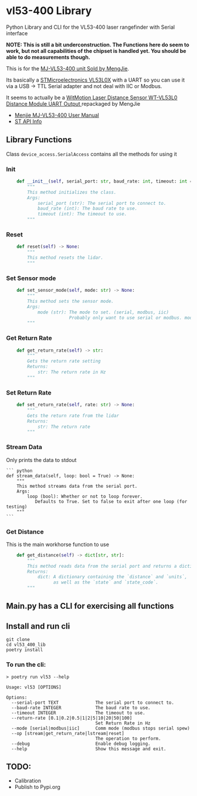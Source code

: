 # vl53-400 Library

Python Library and CLI for the VL53-400 laser rangefinder with Serial interface

__NOTE: This is still a bit underconstruction. The Functions here do seem to work, but not all capabilities of the chipset is handled yet. You should be able to do measurements though.__

This is for the  [MJ-VL53-400 unit Sold by MengJie](https://www.amazon.com/dp/B0C2YWYW62).

Its basically a [STMicroelectronics VL53L0X](https://www.st.com/en/imaging-and-photonics-solutions/vl53l0x.html) with a UART so you can use it via a USB -> TTL Serial adapter and not deal with IIC or Modbus.

It seems to actually be a [WitMotion Laser Distance Sensor WT-VL53L0 Distance Module UART Output ](https://witmotion-sensor.com/collections/laser-range-sensor/products/witmotion-laser-distance-sensor-wt-vl53l1-distance-module-uart-output-3-5v) repackaged by MengJie

* [Menjie MJ-VL53-400 User Manual](https://drive.google.com/drive/folders/1UvIrseDLtCvuBqcgA6oYrWwT4huYJUFw)
* [ST API Info](https://www.st.com/en/embedded-software/stsw-img005.html#overview) 

## Library Functions

Class `device_access.SerialAccess` contains all the methods for using it

### Init

``` python
    def __init__(self, serial_port: str, baud_rate: int, timeout: int = 1) -> None:
        """
        This method initializes the class.
        Args:
            serial_port (str): The serial port to connect to.
            baud_rate (int): The baud rate to use.
            timeout (int): The timeout to use.
        """
```

### Reset

``` python
    def reset(self) -> None:
        """
        This method resets the lidar.
        """
```

### Set Sensor mode

``` python
    def set_sensor_mode(self, mode: str) -> None:
        """
        This method sets the sensor mode.
        Args:
            mode (str): The mode to set. (serial, modbus, iic)
                        Probably only want to use serial or modbus. modbus will stop the  serial updates
        """
```

### Get Return Rate

``` python
    def get_return_rate(self) -> str:
        """
        Gets the return rate setting
        Returns:
            str: The return rate in Hz
        """
```

### Set Return Rate

``` python
    def set_return_rate(self, rate: str) -> None:
        """
        Gets the return rate from the lidar
        Returns:
            str: The return rate
        """
```

### Stream Data

Only prints the data to stdout

    ``` python
    def stream_data(self, loop: bool = True) -> None:
        """
        This method streams data from the serial port.
        Args:
            loop (bool): Whether or not to loop forever.
               Defaults to True. Set to false to exit after one loop (for testing)
        """
    ```

### Get Distance

This is the main workhorse function to use

``` python
    def get_distance(self) -> dict[str, str]:
        """
        This method reads data from the serial port and returns a dictionary.
        Returns:
            dict: A dictionary containing the `distance` and `units`,
                  as well as the `state` and `state_code`.
        """
```

## Main.py has a CLI for exercising all functions

## Install and run cli

``` shell
git clone 
cd vl53_400_lib
poetry install
```
### To run the cli:

```
> poetry run vl53 --help

Usage: vl53 [OPTIONS]

Options:
  --serial-port TEXT              The serial port to connect to.
  --baud-rate INTEGER             The baud rate to use.
  --timeout INTEGER               The timeout to use.
  --return-rate [0.1|0.2|0.5|1|2|5|10|20|50|100]
                                  Set Return Rate in Hz
  --mode [serial|modbus|iic]      Comm mode (modbus stops serial spew)
  --op [stream|get_return_rate|lstream|reset]
                                  The operation to perform.
  --debug                         Enable debug logging.
  --help                          Show this message and exit.

```

## TODO:
* Calibration
* Publish to Pypi.org
